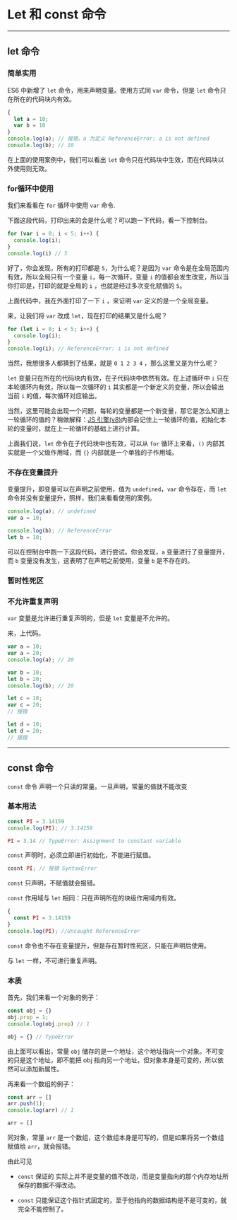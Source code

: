 # Let 和 const 命令

---

## let 命令

### **简单实用**

ES6 中新增了 `let` 命令，用来声明变量。使用方式同 `var` 命令，但是 `let` 命令只在所在的代码块内有效。

```javascript
{
  let a = 10;
  var b = 10
}
console.log(a); // 报错，a 为定义 ReferenceError: a is not defined
console.log(b); // 10
```

在上面的使用案例中，我们可以看出 `let` 命令只在代码块中生效，而在代码块以外使用则无效。

### **for循环中使用**

我们来看看在 `for` 循环中使用 `var` 命令.

下面这段代码，打印出来的会是什么呢？可以跑一下代码，看一下控制台。

```javascript
for (var i = 0; i < 5; i++) {
  console.log(i);
}
console.log(i) // 5
```

好了，你会发现，所有的打印都是 `5`，为什么呢？是因为 `var` 命令是在全局范围内有效，所以全局只有一个变量 `i`，每一次循环，变量 `i` 的值都会发生改变，所以当你打印是，打印的就是全局的 `i` ，也就是经过多次变化赋值的 `5`。

上面代码中，我在外面打印了一下 `i` ，来证明 `var` 定义的是一个全局变量。

来，让我们将 `var` 改成 `let`，现在打印的结果又是什么呢？

```javascript
for (let i = 0; i < 5; i++) {
  console.log(i);
}
console.log(i); // ReferenceError: i is not defined
```

当然，我想很多人都猜到了结果，就是 `0 1 2 3 4` ，那么这里又是为什么呢？

`let` 变量只在所在的代码块内有效，在子代码块中依然有效。在上述循环中 `i` 只在本轮循环内有效，所以每一次循环的 `i` 其实都是一个新定义的变量，所以会输出当前 `i` 的值，每次循环对应输出。

当然，这里可能会出现一个问题，每轮的变量都是一个新变量，那它是怎么知道上一轮循环的值的？稍做解释：[JS 引擎(v8)](https://jsshou.cn/blog/frontend/V8study.html#%E5%89%8D%E8%A8%80)内部会记住上一轮循环的值，初始化本轮的变量时，就在上一轮循环的基础上进行计算。

上面我们说，`let` 命令在子代码块中也有效，可以从 `for` 循环上来看，`()` 内部其实就是一个父级作用域，而 `{}` 内部就是一个单独的子作用域。

### 不存在变量提升

变量提升，即变量可以在声明之前使用，值为 `undefined`，`var` 命令存在，而 `let` 命令并没有变量提升，照样，我们来看看使用的案例。

```javascript
console.log(a); // undefined
var a = 10;

console.log(b); // ReferenceError
let b = 10;
```

可以在控制台中跑一下这段代码，进行尝试。你会发现，`a` 变量进行了变量提升，而 `b` 变量没有发生，这表明了在声明之前使用，变量 `b` 是不存在的。

### 暂时性死区



### 不允许重复声明

`var` 变量是允许进行重复声明的，但是 `let` 变量是不允许的。

来，上代码。

```javascript
var a = 10;
var a = 20;
console.log(a); // 20

var b = 10;
let b = 20;
console.log(b); // 20

let c = 10;
var c = 20;
// 报错

let d = 10;
let d = 20;
// 报错
```

---

## const 命令

`const` 命令 声明一个只读的常量。一旦声明，常量的值就不能改变

### 基本用法

```javascript
const PI = 3.14159
console.log(PI); // 3.14159

PI = 3.14 // TypeError: Assignment to constant variable
```

`const` 声明时，必须立即进行初始化，不能进行赋值。

```javascript
cosnt PI; // 报错 SyntaxError
```

`const` 只声明，不赋值就会报错。

`const` 作用域与 `let` 相同：只在声明所在的块级作用域内有效。

```javascript
{
  const PI = 3.14159
}
console.log(PI); //Uncaught ReferenceError
```

`const` 命令也不存在变量提升，但是存在暂时性死区，只能在声明后使用。

与 `let` 一样，不可进行重复声明。

### 本质

首先，我们来看一个对象的例子：

```javascript
const obj = {}
obj.prop = 1;
console.log(obj.prop) // 1

obj = {} // TypeError
```

由上面可以看出，常量 `obj` 储存的是一个地址，这个地址指向一个对象。不可变的只是这个地址，即不能把 obj 指向另一个地址，但对象本身是可变的，所以依然可以添加新属性。



再来看一个数组的例子：

```javascript
const arr = []
arr.push(1);
console.log(arr) // 1

arr = []
```

同对象，常量 `arr` 是一个数组，这个数组本身是可写的，但是如果将另一个数组赋值给 `arr`，就会报错。

由此可见

- `const` 保证的 实际上并不是变量的值不改动，而是变量指向的那个内存地址所保存的数据不得改动。

- `const` 只能保证这个指针式固定的，至于他指向的数据结构是不是可变的，就完全不能控制了。

